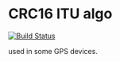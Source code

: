 # CRC16 ITU algo

[![Build Status](https://travis-ci.org/qsun/crc16itu.svg?branch=master)](https://travis-ci.org/qsun/crc16itu)

used in some GPS devices.
